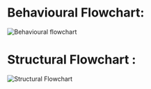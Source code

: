 # Behavioural Flowchart:


![Behavioural flowchart](https://user-images.githubusercontent.com/98880912/157857548-af2e3bfa-8c21-42f9-8205-9f79110d9ea5.png)

# Structural Flowchart :


![Structural Flowchart](https://user-images.githubusercontent.com/98880912/157857552-c5c955a1-6b4e-4bfa-9938-a70682dcc744.png)

